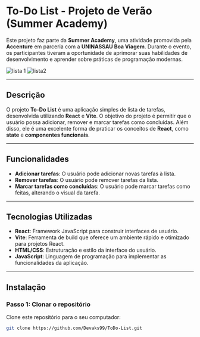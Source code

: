 # To-Do List - Projeto de Verão (Summer Academy)

Este projeto faz parte da **Summer Academy**, uma atividade promovida pela **Accenture** em parceria com a **UNINASSAU Boa Viagem**. Durante o evento, os participantes tiveram a oportunidade de aprimorar suas habilidades de desenvolvimento e aprender sobre práticas de programação modernas.

![lista 1](https://github.com/user-attachments/assets/5c8d9971-75bf-492b-af2c-b00c97bb1b6f)
![lista2](https://github.com/user-attachments/assets/117b5bb9-7f5f-42fc-b10c-13e6310103ac)


---

## Descrição

O projeto **To-Do List** é uma aplicação simples de lista de tarefas, desenvolvida utilizando **React** e **Vite**. O objetivo do projeto é permitir que o usuário possa adicionar, remover e marcar tarefas como concluídas. Além disso, ele é uma excelente forma de praticar os conceitos de **React**, como **state** e **componentes funcionais**.

---

## Funcionalidades

- **Adicionar tarefas**: O usuário pode adicionar novas tarefas à lista.
- **Remover tarefas**: O usuário pode remover tarefas da lista.
- **Marcar tarefas como concluídas**: O usuário pode marcar tarefas como feitas, alterando o visual da tarefa.

---

## Tecnologias Utilizadas

- **React**: Framework JavaScript para construir interfaces de usuário.
- **Vite**: Ferramenta de build que oferece um ambiente rápido e otimizado para projetos React.
- **HTML/CSS**: Estruturação e estilo da interface do usuário.
- **JavaScript**: Linguagem de programação para implementar as funcionalidades da aplicação.

---

## Instalação

### Passo 1: Clonar o repositório

Clone este repositório para o seu computador:

```bash
git clone https://github.com/Devaks99/ToDo-List.git
